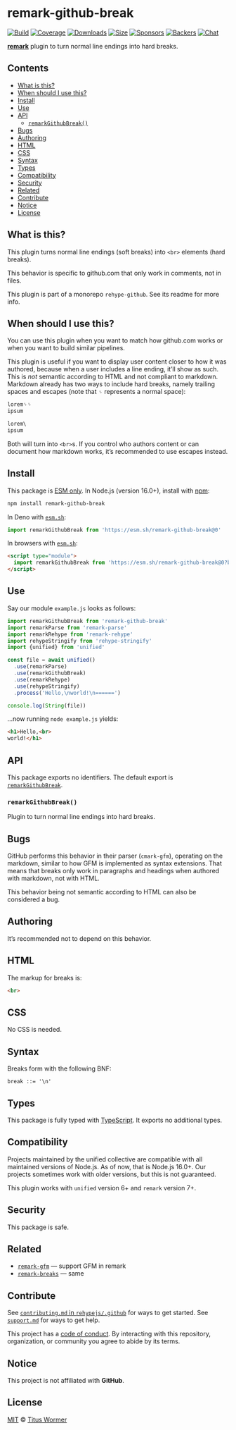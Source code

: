 # remark-github-break

[![Build][build-badge]][build]
[![Coverage][coverage-badge]][coverage]
[![Downloads][downloads-badge]][downloads]
[![Size][size-badge]][size]
[![Sponsors][sponsors-badge]][collective]
[![Backers][backers-badge]][collective]
[![Chat][chat-badge]][chat]

**[remark][]** plugin to turn normal line endings into hard breaks.

## Contents

* [What is this?](#what-is-this)
* [When should I use this?](#when-should-i-use-this)
* [Install](#install)
* [Use](#use)
* [API](#api)
  * [`remarkGithubBreak()`](#remarkgithubbreak)
* [Bugs](#bugs)
* [Authoring](#authoring)
* [HTML](#html)
* [CSS](#css)
* [Syntax](#syntax)
* [Types](#types)
* [Compatibility](#compatibility)
* [Security](#security)
* [Related](#related)
* [Contribute](#contribute)
* [Notice](#notice)
* [License](#license)

## What is this?

This plugin turns normal line endings (soft breaks) into `<br>` elements
(hard breaks).

This behavior is specific to github.com that only work in comments, not in
files.

This plugin is part of a monorepo `rehype-github`.
See its readme for more info.

## When should I use this?

You can use this plugin when you want to match how github.com works or when you
want to build similar pipelines.

This plugin is useful if you want to display user content closer to how it was
authored, because when a user includes a line ending, it’ll show as such.
This is *not* semantic according to HTML and not compliant to markdown.
Markdown already has two ways to include hard breaks, namely trailing spaces and
escapes (note that `␠` represents a normal space):

```markdown
lorem␠␠
ipsum

lorem\
ipsum
```

Both will turn into `<br>`s.
If you control who authors content or can document how markdown works, it’s
recommended to use escapes instead.

## Install

This package is [ESM only][esm].
In Node.js (version 16.0+), install with [npm][]:

```sh
npm install remark-github-break
```

In Deno with [`esm.sh`][esmsh]:

```js
import remarkGithubBreak from 'https://esm.sh/remark-github-break@0'
```

In browsers with [`esm.sh`][esmsh]:

```html
<script type="module">
  import remarkGithubBreak from 'https://esm.sh/remark-github-break@0?bundle'
</script>
```

## Use

Say our module `example.js` looks as follows:

```js
import remarkGithubBreak from 'remark-github-break'
import remarkParse from 'remark-parse'
import remarkRehype from 'remark-rehype'
import rehypeStringify from 'rehype-stringify'
import {unified} from 'unified'

const file = await unified()
  .use(remarkParse)
  .use(remarkGithubBreak)
  .use(remarkRehype)
  .use(rehypeStringify)
  .process('Hello,\nworld!\n======')

console.log(String(file))
```

…now running `node example.js` yields:

```html
<h1>Hello,<br>
world!</h1>
```

## API

This package exports no identifiers.
The default export is
[`remarkGithubBreak`][api-remark-github-break].

### `remarkGithubBreak()`

Plugin to turn normal line endings into hard breaks.

## Bugs

GitHub performs this behavior in their parser (`cmark-gfm`), operating on the
markdown, similar to how GFM is implemented as syntax extensions.
That means that breaks only work in paragraphs and headings when authored
with markdown, not with HTML.

This behavior being not semantic according to HTML can also be considered a
bug.

## Authoring

It’s recommended not to depend on this behavior.

## HTML

The markup for breaks is:

```html
<br>
```

## CSS

No CSS is needed.

## Syntax

Breaks form with the following BNF:

```bnf
break ::= '\n'
```

## Types

This package is fully typed with [TypeScript][].
It exports no additional types.

## Compatibility

Projects maintained by the unified collective are compatible with all maintained
versions of Node.js.
As of now, that is Node.js 16.0+.
Our projects sometimes work with older versions, but this is not guaranteed.

This plugin works with `unified` version 6+ and `remark` version 7+.

## Security

This package is safe.

## Related

* [`remark-gfm`](https://github.com/remarkjs/remark-gfm)
  — support GFM in remark
* [`remark-breaks`](https://github.com/remarkjs/remark-breaks)
  — same

## Contribute

See [`contributing.md` in `rehypejs/.github`][contributing] for ways to get
started.
See [`support.md`][support] for ways to get help.

This project has a [code of conduct][coc].
By interacting with this repository, organization, or community you agree to
abide by its terms.

## Notice

This project is not affiliated with **GitHub**.

## License

[MIT][license] © [Titus Wormer][author]

<!-- Definitions -->

[build-badge]: https://github.com/rehypejs/rehype-github/workflows/main/badge.svg

[build]: https://github.com/rehypejs/rehype-github/actions

[coverage-badge]: https://img.shields.io/codecov/c/github/rehypejs/rehype-github.svg

[coverage]: https://codecov.io/github/rehypejs/rehype-github

[downloads-badge]: https://img.shields.io/npm/dm/remark-github-break.svg

[downloads]: https://www.npmjs.com/package/remark-github-break

[size-badge]: https://img.shields.io/bundlephobia/minzip/remark-github-break.svg

[size]: https://bundlephobia.com/result?p=remark-github-break

[sponsors-badge]: https://opencollective.com/unified/sponsors/badge.svg

[backers-badge]: https://opencollective.com/unified/backers/badge.svg

[collective]: https://opencollective.com/unified

[chat-badge]: https://img.shields.io/badge/chat-discussions-success.svg

[chat]: https://github.com/rehypejs/rehype/discussions

[npm]: https://docs.npmjs.com/cli/install

[esmsh]: https://esm.sh

[license]: ../../license

[author]: https://wooorm.com

[contributing]: https://github.com/rehypejs/.github/blob/main/contributing.md

[support]: https://github.com/rehypejs/.github/blob/main/support.md

[coc]: https://github.com/rehypejs/.github/blob/main/code-of-conduct.md

[esm]: https://gist.github.com/sindresorhus/a39789f98801d908bbc7ff3ecc99d99c

[typescript]: https://www.typescriptlang.org

[remark]: https://github.com/remarkjs/remark

[api-remark-github-break]: #remarkgithubbreak
